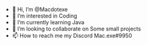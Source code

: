 - 👋 Hi, I’m @Macdotexe
- 👀 I’m interested in Coding
- 🌱 I’m currently learning Java
- 💞️ I’m looking to collaborate on Some small projects
- 📫 How to reach me my Discord Mac.exe#9950

<!---
Macdotexe/Macdotexe is a ✨ special ✨ repository because its `README.md` (this file) appears on your GitHub profile.
You can click the Preview link to take a look at your changes.
--->
